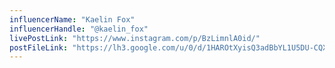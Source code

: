 ```yaml
---
influencerName: "Kaelin Fox"
influencerHandle: "@kaelin_fox"
livePostLink: "https://www.instagram.com/p/BzLimnlA0id/"
postFileLink: "https://lh3.google.com/u/0/d/1HAROtXyisQ3adBbYL1U5DU-CQXA3mriF"
---
```

